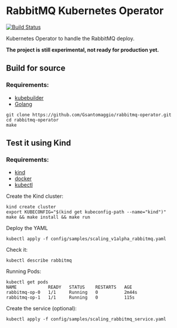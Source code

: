 # RabbitMQ Kubernetes Operator

[![Build Status](https://travis-ci.org/Gsantomaggio/rabbitmq-operator.svg?branch=master)](https://travis-ci.org/Gsantomaggio/rabbitmq-operator)

Kubernetes Operator to handle the RabbitMQ deploy.

**The project is still experimental, not ready for production yet.**

## Build for source
### Requirements:
 - [kubebuilder]( https://book.kubebuilder.io/quick-start.html#installation)
 - [Golang](https://golang.org/)

```
git clone https://github.com/Gsantomaggio/rabbitmq-operator.git
cd rabbitmq-operator
make
```


## Test it using Kind
### Requirements:

 - [kind](https://github.com/kubernetes-sigs/kind)
 - [docker](https://www.docker.com/)
 - [kubectl](https://kubernetes.io/docs/tasks/tools/install-kubectl/)

Create the Kind cluster:
```
kind create cluster
export KUBECONFIG="$(kind get kubeconfig-path --name="kind")" 
make && make install && make run
```

Deploy the YAML
```
kubectl apply -f config/samples/scaling_v1alpha_rabbitmq.yaml
```

Check it:
```
kubectl describe rabbitmq
```

Running Pods:
```
kubectl get pods
NAME            READY   STATUS    RESTARTS   AGE
rabbitmq-op-0   1/1     Running   0          2m44s
rabbitmq-op-1   1/1     Running   0          115s
```

Create the service (optional):
```
kubectl apply -f config/samples/scaling_rabbitmq_service.yaml
```


